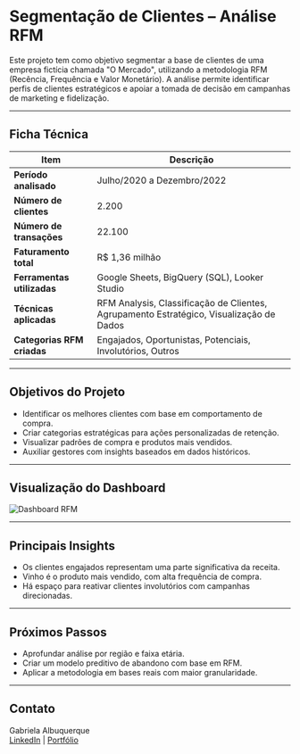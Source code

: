 # Segmentação de Clientes – Análise RFM

Este projeto tem como objetivo segmentar a base de clientes de uma empresa fictícia chamada "O Mercado", utilizando a metodologia RFM (Recência, Frequência e Valor Monetário). A análise permite identificar perfis de clientes estratégicos e apoiar a tomada de decisão em campanhas de marketing e fidelização.

---

## Ficha Técnica

| Item                   | Descrição |
|------------------------|-----------|
| **Período analisado**  | Julho/2020 a Dezembro/2022 |
| **Número de clientes** | 2.200 |
| **Número de transações** | 22.100 |
| **Faturamento total**  | R$ 1,36 milhão |
| **Ferramentas utilizadas** | Google Sheets, BigQuery (SQL), Looker Studio |
| **Técnicas aplicadas** | RFM Analysis, Classificação de Clientes, Agrupamento Estratégico, Visualização de Dados |
| **Categorias RFM criadas** | Engajados, Oportunistas, Potenciais, Involutórios, Outros |

---

## Objetivos do Projeto

- Identificar os melhores clientes com base em comportamento de compra.
- Criar categorias estratégicas para ações personalizadas de retenção.
- Visualizar padrões de compra e produtos mais vendidos.
- Auxiliar gestores com insights baseados em dados históricos.

---

## Visualização do Dashboard

![Dashboard RFM](imagens/Dashboard__O_mercado__page-0001.jpg)

---

## Principais Insights

- Os clientes engajados representam uma parte significativa da receita.
- Vinho é o produto mais vendido, com alta frequência de compra.
- Há espaço para reativar clientes involutórios com campanhas direcionadas.

---

## Próximos Passos

- Aprofundar análise por região e faixa etária.
- Criar um modelo preditivo de abandono com base em RFM.
- Aplicar a metodologia em bases reais com maior granularidade.

---

## Contato

Gabriela Albuquerque  
[LinkedIn](https://www.linkedin.com/in/gabrielacalbuquerque/) | [Portfólio](https://github.com/gabrielacalbuquerque)




